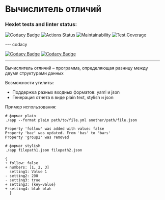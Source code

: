 # Вычислитель отличий

### Hexlet tests and linter status:

[![Codacy Badge](https://api.codacy.com/project/badge/Grade/f9db5ab12f13497ab3f88e39443b6169)](https://app.codacy.com/gh/Malcom1986/java-project-lvl2?utm_source=github.com&utm_medium=referral&utm_content=Malcom1986/java-project-lvl2&utm_campaign=Badge_Grade)
[![Actions Status](https://github.com/Malcom1986/java-project-lvl2/workflows/hexlet-check/badge.svg)](https://github.com/Malcom1986/java-project-lvl2/actions)
[![Maintainability](https://api.codeclimate.com/v1/badges/9f94037f2f0fd09dea34/maintainability)](https://codeclimate.com/github/Malcom1986/java-project-lvl2/maintainability)
[![Test Coverage](https://api.codeclimate.com/v1/badges/9f94037f2f0fd09dea34/test_coverage)](https://codeclimate.com/github/Malcom1986/java-project-lvl2/test_coverage)

--- codacy

[![Codacy Badge](https://app.codacy.com/project/badge/Grade/6a6785991941486c9b072b0fad530352)](https://app.codacy.com/gh/Malcom1986/java-project-lvl2/dashboard?utm_source=gh&utm_medium=referral&utm_content=&utm_campaign=Badge_grade)
[![Codacy Badge](https://app.codacy.com/project/badge/Coverage/6a6785991941486c9b072b0fad530352)](https://app.codacy.com/gh/Malcom1986/java-project-lvl2/dashboard?utm_source=gh&utm_medium=referral&utm_content=&utm_campaign=Badge_coverage)

---



Вычислитель отличий – программа, определяющая разницу между двумя структурами данных

Возможности утилиты:

* Поддержка разных входных форматов: yaml и json
* Генерация отчета в виде plain text, stylish и json

Пример использования:

```text
# формат plain
./app --format plain path/to/file.yml another/path/file.json

Property 'follow' was added with value: false
Property 'baz' was updated. From 'bas' to 'bars'
Property 'group2' was removed

# формат stylish
./app filepath1.json filepath2.json

{
+ follow: false
+ numbers: [1, 2, 3]
  setting1: Value 1
- setting2: 200
- setting3: true
+ setting3: {key=value}
+ setting4: blah blah
  }
```



